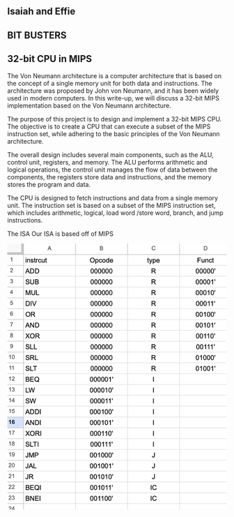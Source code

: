 ## Isaiah and Effie 

## BIT BUSTERS 
## 32-bit CPU in MIPS 


The Von Neumann architecture is a computer architecture that is based on the concept of a single memory unit for both data and instructions. The architecture was proposed by John von Neumann, and it has been widely used in modern computers. In this write-up, we will discuss a 32-bit MIPS implementation based on the Von Neumann architecture.

The purpose of this project is to design and implement a 32-bit MIPS CPU. The objective is to create a CPU that can execute a subset of the MIPS instruction set, while adhering to the basic principles of the Von Neumann architecture.

The overall design includes several main components, such as the ALU, control unit, registers, and memory. The ALU performs arithmetic and logical operations, the control unit manages the flow of data between the components, the registers store data and instructions, and the memory stores the program and data.

 The CPU is designed to fetch instructions and data from a single memory unit. The instruction set is based on a subset of the MIPS instruction set, which includes arithmetic, logical, load word /store word, branch,  and jump instructions.

The ISA 
    Our ISA is based off of MIPS 

![1](1.jpg)

